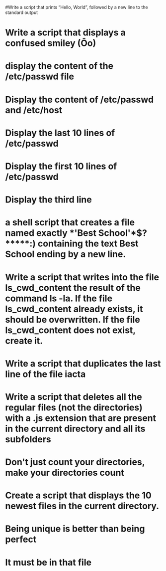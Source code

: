#Write a script that prints “Hello, World”, followed by a new line to the standard output
# Write a script that displays a confused smiley (Ôo)
# display the content of the /etc/passwd file
# Display the content of /etc/passwd and /etc/host
# Display the last 10 lines of /etc/passwd
# Display the first 10 lines of /etc/passwd
# Display the third line
#  a shell script that creates a file named exactly \*\'Best School\'\*$\?\*\*\*\*\*:) containing the text Best School ending by a new line.
# Write a script that writes into the file ls_cwd_content the result of the command ls -la. If the file ls_cwd_content already exists, it should be overwritten. If the file ls_cwd_content does not exist, create it.
# Write a script that duplicates the last line of the file iacta
# Write a script that deletes all the regular files (not the directories) with a .js extension that are present in the current directory and all its subfolders
# Don't just count your directories, make your directories count
# Create a script that displays the 10 newest files in the current directory.
# Being unique is better than being perfect
# It must be in that file
